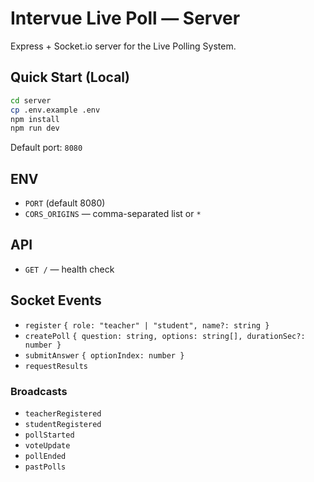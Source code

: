 # Intervue Live Poll — Server

Express + Socket.io server for the Live Polling System.

## Quick Start (Local)

```bash
cd server
cp .env.example .env
npm install
npm run dev
```
Default port: `8080`

## ENV

- `PORT` (default 8080)
- `CORS_ORIGINS` — comma-separated list or `*`

## API
- `GET /` — health check

## Socket Events

- `register` `{ role: "teacher" | "student", name?: string }`
- `createPoll` `{ question: string, options: string[], durationSec?: number }`
- `submitAnswer` `{ optionIndex: number }`
- `requestResults`

### Broadcasts
- `teacherRegistered`
- `studentRegistered`
- `pollStarted`
- `voteUpdate`
- `pollEnded`
- `pastPolls`